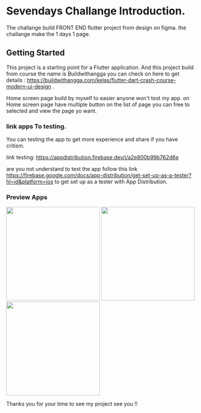 # Sevendays Challange Introduction.

The challange build FRONT END flutter project from design on figma. the challange make the 1 days 1 page. 

## Getting Started

This project is a starting point for a Flutter application. And this project build from course the name is Buildwithangga you can check on here to get details : https://buildwithangga.com/kelas/flutter-dart-crash-course-modern-ui-design .

Home screen page build by myself to easier anyone won't test my app. on Home screen page have multiple button on the list of page you can free to selected and view the page yo want.

### link apps To testing.
You can testing the app to get more experience and share if you have critism.

link testing: https://appdistribution.firebase.dev/i/a2e800b99b762d6e

are you not understand to test the app follow this link https://firebase.google.com/docs/app-distribution/get-set-up-as-a-tester?hl=id&platform=ios to get set up as a tester with App Distribution.

### Preview Apps
<p float="left">
  <img src="https://github.com/fadillahzx404/sevendays/assets/76970535/6c2f13fd-edbf-4a7e-a1f9-a9ccb76fd218" width=250 />
  <img src="https://github.com/fadillahzx404/sevendays/assets/76970535/6c2f13fd-edbf-4a7e-a1f9-a9ccb76fd218" width=250 />
  <img src="https://github.com/fadillahzx404/sevendays/assets/76970535/6c2f13fd-edbf-4a7e-a1f9-a9ccb76fd218" width=250 />
</p>

Thanks you for your time to see my project see you !!
